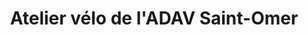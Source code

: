 ---
title: "Atelier vélo de l'ADAV Saint-Omer"
url: /saint-omer/atelier-velo-de-ladav-saint-omer/
shop: vélo
---